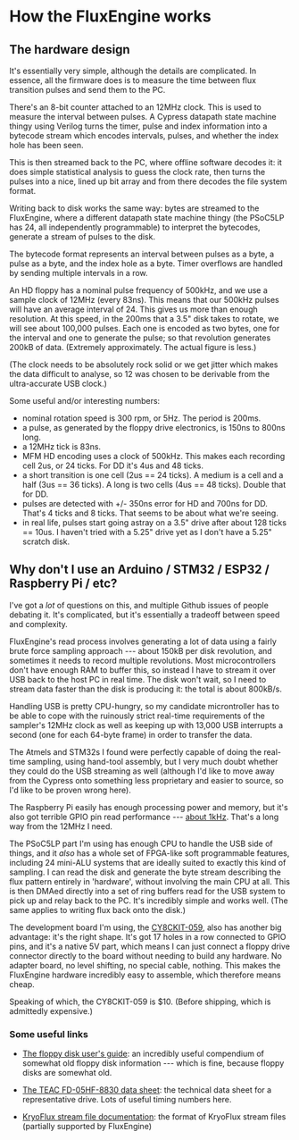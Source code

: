 How the FluxEngine works
========================

## The hardware design

It's essentially very simple, although the details are complicated. In
essence, all the firmware does is to measure the time between flux transition
pulses and send them to the PC.

There's an 8-bit counter attached to an 12MHz clock. This is used to measure
the interval between pulses. A Cypress datapath state machine thingy using
Verilog turns the timer, pulse and index information into a bytecode stream
which encodes intervals, pulses, and whether the index hole has been seen.

This is then streamed back to the PC, where offline software decodes it: it
does simple statistical analysis to guess the clock rate, then turns the
pulses into a nice, lined up bit array and from there decodes the file system
format.

Writing back to disk works the same way: bytes are streamed to the
FluxEngine, where a different datapath state machine thingy (the PSoC5LP has
24, all independently programmable) to interpret the bytecodes, generate a
stream of pulses to the disk.

The bytecode format represents an interval between pulses as a byte, a pulse
as a byte, and the index hole as a byte. Timer overflows are handled by
sending multiple intervals in a row.

An HD floppy has a nominal pulse frequency of 500kHz, and we use a sample
clock of 12MHz (every 83ns). This means that our 500kHz pulses will have an
average interval of 24. This gives us more than enough resolution. At this
speed, in the 200ms that a 3.5" disk takes to rotate, we will see about
100,000 pulses. Each one is encoded as two bytes, one for the interval and
one to generate the pulse; so that revolution generates 200kB of data.
(Extremely approximately. The actual figure is less.)

(The clock needs to be absolutely rock solid or we get jitter which makes the
data difficult to analyse, so 12 was chosen to be derivable from the
ultra-accurate USB clock.)

Some useful and/or interesting numbers:

  - nominal rotation speed is 300 rpm, or 5Hz. The period is 200ms.
  - a pulse, as generated by the floppy drive electronics, is 150ns to 800ns
    long.
  - a 12MHz tick is 83ns.
  - MFM HD encoding uses a clock of 500kHz. This makes each recording cell 2us,
    or 24 ticks. For DD it's 4us and 48 ticks.
  - a short transition is one cell (2us == 24 ticks). A medium is a cell and
    a half (3us == 36 ticks). A long is two cells (4us == 48 ticks). Double
    that for DD.
  - pulses are detected with +/- 350ns error for HD and 700ns for DD. That's
    4 ticks and 8 ticks. That seems to be about what we're seeing.
  - in real life, pulses start going astray on a 3.5" drive after about 128
    ticks == 10us. I haven't tried with a 5.25" drive yet as I don't have a
    5.25" scratch disk.

## Why don't I use an Arduino / STM32 / ESP32 / Raspberry Pi / etc?

I've got a _lot_ of questions on this, and multiple Github issues of people
debating it. It's complicated, but it's essentially a tradeoff between speed
and complexity.

FluxEngine's read process involves generating a lot of data using a fairly
brute force sampling approach --- about 150kB per disk revolution, and
sometimes it needs to record multiple revolutions. Most microcontrollers
don't have enough RAM to buffer this, so instead I have to stream it over USB
back to the host PC in real time. The disk won't wait, so I need to stream data faster
than the disk is producing it: the total is about 800kB/s.

Handling USB is pretty CPU-hungry, so my candidate microntroller has to be
able to cope with the ruinously strict real-time requirements of the
sampler's 12MHz clock as well as keeping up with 13,000 USB interrupts a
second (one for each 64-byte frame) in order to transfer the data.

The Atmels and STM32s I found were perfectly capable of doing the real-time
sampling, using hand-tool assembly, but I very much doubt whether they could
do the USB streaming as well (although I'd like to move away from the Cypress
onto something less proprietary and easier to source, so I'd like to be
proven wrong here).

The Raspberry Pi easily has enough processing power and memory, but it's also
got terrible GPIO pin read performance --- [about
1kHz](https://raspberrypi.stackexchange.com/questions/9646/how-fast-is-gpiodma-multi-i2s-input/10197#10197).
That's a long way from the 12MHz I need.

The PSoC5LP part I'm using has enough CPU to handle the USB side of things,
and it _also_ has a whole set of FPGA-like soft programmable features,
including 24 mini-ALU systems that are ideally suited to exactly this kind of
sampling. I can read the disk and generate the byte stream describing the
flux pattern entirely in 'hardware', without involving the main CPU at all.
This is then DMAed directly into a set of ring buffers read for the USB
system to pick up and relay back to the PC. It's incredibly simple and works
well. (The same applies to writing flux back onto the disk.)

The development board I'm using, the
[CY8CKIT-059](https://www.cypress.com/documentation/development-kitsboards/cy8ckit-059-psoc-5lp-prototyping-kit-onboard-programmer-and),
also has another big advantage: it's the right shape. It's got 17 holes in a
row connected to GPIO pins, and it's a native 5V part, which means I can just
connect a floppy drive connector directly to the board without needing to
build any hardware. No adapter board, no level shifting, no special cable,
nothing. This makes the FluxEngine hardware incredibly easy to assemble,
which therefore means cheap.

Speaking of which, the CY8CKIT-059 is $10. (Before shipping, which is
admittedly expensive.)

### Some useful links

  - [The floppy disk user's
    guide](http://www.hermannseib.com/documents/floppy.pdf): an incredibly
    useful compendium of somewhat old floppy disk information --- which is
    fine, because floppy disks are somewhat old.

  - [The TEAC FD-05HF-8830 data
    sheet](https://hxc2001.com/download/datasheet/floppy/thirdparty/Teac/TEAC%20FD-05HF-8830.pdf):
    the technical data sheet for a representative drive. Lots of useful
    timing numbers here.

  - [KryoFlux stream file
    documentation](https://www.kryoflux.com/download/kryoflux_stream_protocol_rev1.1.pdf):
    the format of KryoFlux stream files (partially supported by FluxEngine)

  